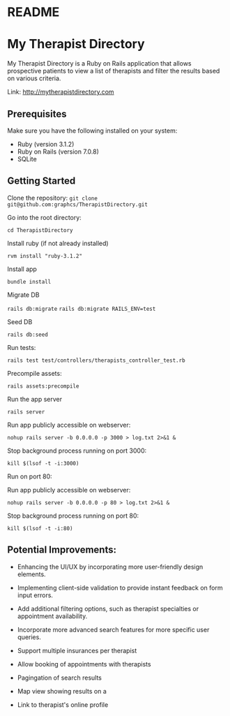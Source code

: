 # README

# My Therapist Directory

My Therapist Directory is a Ruby on Rails application that allows prospective patients to view a list of therapists and filter the results based on various criteria.

Link: http://mytherapistdirectory.com

## Prerequisites

Make sure you have the following installed on your system:

- Ruby (version 3.1.2)
- Ruby on Rails (version 7.0.8)
- SQLite

## Getting Started

Clone the repository: `git clone git@github.com:graphcs/TherapistDirectory.git`

Go into the root directory:

`cd TherapistDirectory`

Install ruby (if not already installed)

`rvm install "ruby-3.1.2"`

Install app

`bundle install`

Migrate DB

`rails db:migrate`
`rails db:migrate RAILS_ENV=test`
  
Seed DB

`rails db:seed`

Run tests:

`rails test test/controllers/therapists_controller_test.rb`

Precompile assets:

`rails assets:precompile`

Run the app server

`rails server`

Run app publicly accessible on webserver:

`nohup rails server -b 0.0.0.0 -p 3000 > log.txt 2>&1 &`

Stop background process running on port 3000:

`kill $(lsof -t -i:3000)`

Run on port 80:

Run app publicly accessible on webserver:

`nohup rails server -b 0.0.0.0 -p 80 > log.txt 2>&1 &`

Stop background process running on port 80:

`kill $(lsof -t -i:80)`


## Potential Improvements:

- Enhancing the UI/UX by incorporating more user-friendly design elements.

- Implementing client-side validation to provide instant feedback on form input errors.

- Add additional filtering options, such as therapist specialties or appointment availability.

- Incorporate more advanced search features for more specific user queries.

- Support multiple insurances per therapist

- Allow booking of appointments with therapists

- Pagingation of search results

- Map view showing results on a 

- Link to therapist's online profile

